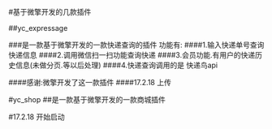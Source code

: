 #基于微擎开发的几款插件

##yc_expressage

###是一款基于微擎开发的一款快递查询的插件
功能有:
####1.输入快递单号查询快递信息
####2.调用微信扫一扫功能查询快递
####3.会员功能.有用户的快递历史信息(未做分页.等以后处理)
####4.快递查询调用的是 快递鸟api

####感谢:微擎开发了这一款插件
####17.2.18 上传


#yc_shop
##是一款基于微擎开发的一款商城插件

#17.2.18 开始启动
